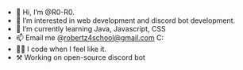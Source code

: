 - 👋 Hi, I’m @R0-R0.
- 👀 I’m interested in web development and discord bot development.
- 🌱 I’m currently learning Java, Javascript, CSS
- 📫 Email me @robertz4school@gmail.com C:
- 👨‍💻 I code when I feel like it.
- ⚒️ Working on open-source discord bot

<!---
R0-R0/R0-R0 is a ✨ special ✨ repository because its `README.md` (this file) appears on your GitHub profile.
You can click the Preview link to take a look at your changes.
--->

